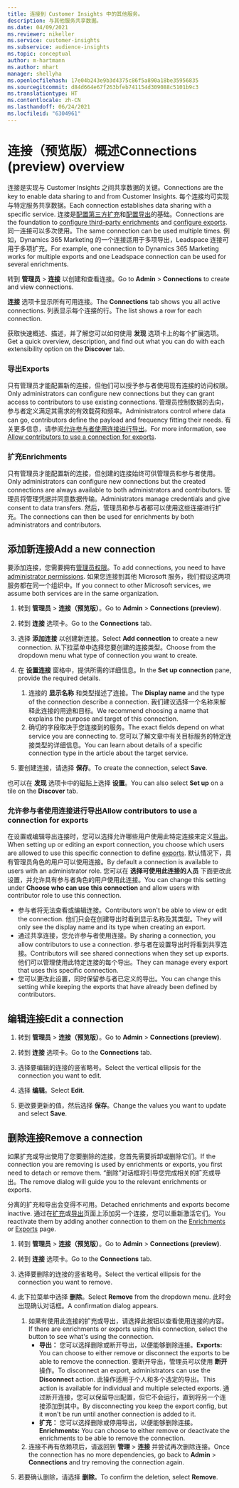 ```yaml
---
title: 连接到 Customer Insights 中的其他服务。
description: 与其他服务共享数据。
ms.date: 04/09/2021
ms.reviewer: nikeller
ms.service: customer-insights
ms.subservice: audience-insights
ms.topic: conceptual
author: m-hartmann
ms.author: mhart
manager: shellyha
ms.openlocfilehash: 17e04b243e9b3d4375c86f5a890a18be35956835
ms.sourcegitcommit: d84d664e67f263bfeb741154d309088c5101b9c3
ms.translationtype: HT
ms.contentlocale: zh-CN
ms.lasthandoff: 06/24/2021
ms.locfileid: "6304961"
---
```

# <a name="connections-preview-overview"></a><span data-ttu-id="b9e05-103">连接（预览版）概述</span><span class="sxs-lookup"><span data-stu-id="b9e05-103">Connections (preview) overview</span></span>

<span data-ttu-id="b9e05-104">连接是实现与 Customer Insights 之间共享数据的关键。</span><span class="sxs-lookup"><span data-stu-id="b9e05-104">Connections are the key to enable data sharing to and from Customer Insights.</span></span> <span data-ttu-id="b9e05-105">每个连接均可实现与特定服务共享数据。</span><span class="sxs-lookup"><span data-stu-id="b9e05-105">Each connection establishes data sharing with a specific service.</span></span> <span data-ttu-id="b9e05-106">连接是[配置第三方扩充](enrichment-hub.md)和[配置导出](export-destinations.md)的基础。</span><span class="sxs-lookup"><span data-stu-id="b9e05-106">Connections are the foundation to [configure third-party enrichments](enrichment-hub.md) and [configure exports](export-destinations.md).</span></span> <span data-ttu-id="b9e05-107">同一连接可以多次使用。</span><span class="sxs-lookup"><span data-stu-id="b9e05-107">The same connection can be used multiple times.</span></span> <span data-ttu-id="b9e05-108">例如，Dynamics 365 Marketing 的一个连接适用于多项导出，Leadspace 连接可用于多项扩充。</span><span class="sxs-lookup"><span data-stu-id="b9e05-108">For example, one connection to Dynamics 365 Marketing works for multiple exports and one Leadspace connection can be used for several enrichments.</span></span>

<span data-ttu-id="b9e05-109">转到 **管理员** > **连接** 以创建和查看连接。</span><span class="sxs-lookup"><span data-stu-id="b9e05-109">Go to **Admin** > **Connections** to create and view connections.</span></span>

<span data-ttu-id="b9e05-110">**连接** 选项卡显示所有可用连接。</span><span class="sxs-lookup"><span data-stu-id="b9e05-110">The **Connections** tab shows you all active connections.</span></span> <span data-ttu-id="b9e05-111">列表显示每个连接的行。</span><span class="sxs-lookup"><span data-stu-id="b9e05-111">The list shows a row for each connection.</span></span> 

<span data-ttu-id="b9e05-112">获取快速概述、描述，并了解您可以如何使用 **发现** 选项卡上的每个扩展选项。</span><span class="sxs-lookup"><span data-stu-id="b9e05-112">Get a quick overview, description, and find out what you can do with each extensibility option on the **Discover** tab.</span></span>

### <a name="exports"></a><span data-ttu-id="b9e05-113">导出</span><span class="sxs-lookup"><span data-stu-id="b9e05-113">Exports</span></span>

<span data-ttu-id="b9e05-114">只有管理员才能配置新的连接，但他们可以授予参与者使用现有连接的访问权限。</span><span class="sxs-lookup"><span data-stu-id="b9e05-114">Only administrators can configure new connections but they can grant access to contributors to use existing connections.</span></span> <span data-ttu-id="b9e05-115">管理员控制数据的去向，参与者定义满足其需求的有效载荷和频率。</span><span class="sxs-lookup"><span data-stu-id="b9e05-115">Administrators control where data can go, contributors define the payload and frequency fitting their needs.</span></span> <span data-ttu-id="b9e05-116">有关更多信息，请参阅[允许参与者使用连接进行导出](#allow-contributors-to-use-a-connection-for-exports)。</span><span class="sxs-lookup"><span data-stu-id="b9e05-116">For more information, see [Allow contributors to use a connection for exports](#allow-contributors-to-use-a-connection-for-exports).</span></span>

### <a name="enrichments"></a><span data-ttu-id="b9e05-117">扩充</span><span class="sxs-lookup"><span data-stu-id="b9e05-117">Enrichments</span></span>

<span data-ttu-id="b9e05-118">只有管理员才能配置新的连接，但创建的连接始终可供管理员和参与者使用。</span><span class="sxs-lookup"><span data-stu-id="b9e05-118">Only administrators can configure new connections but the created connections are always available to both administrators and contributors.</span></span> <span data-ttu-id="b9e05-119">管理员将管理凭据并同意数据传输。</span><span class="sxs-lookup"><span data-stu-id="b9e05-119">Administrators manage credentials and give consent to data transfers.</span></span> <span data-ttu-id="b9e05-120">然后，管理员和参与者都可以使用这些连接进行扩充。</span><span class="sxs-lookup"><span data-stu-id="b9e05-120">The connections can then be used for enrichments by both administrators and contributors.</span></span>

## <a name="add-a-new-connection"></a><span data-ttu-id="b9e05-121">添加新连接</span><span class="sxs-lookup"><span data-stu-id="b9e05-121">Add a new connection</span></span>

<span data-ttu-id="b9e05-122">要添加连接，您需要拥有[管理员权限](permissions.md)。</span><span class="sxs-lookup"><span data-stu-id="b9e05-122">To add connections, you need to have [administrator permissions](permissions.md).</span></span> <span data-ttu-id="b9e05-123">如果您连接到其他 Microsoft 服务，我们假设这两项服务都在同一个组织中。</span><span class="sxs-lookup"><span data-stu-id="b9e05-123">If you connect to other Microsoft services, we assume both services are in the same organization.</span></span>

1. <span data-ttu-id="b9e05-124">转到 **管理员** > **连接（预览版）**。</span><span class="sxs-lookup"><span data-stu-id="b9e05-124">Go to **Admin** > **Connections (preview)**.</span></span>

1. <span data-ttu-id="b9e05-125">转到 **连接** 选项卡。</span><span class="sxs-lookup"><span data-stu-id="b9e05-125">Go to the **Connections** tab.</span></span>

1. <span data-ttu-id="b9e05-126">选择 **添加连接** 以创建新连接。</span><span class="sxs-lookup"><span data-stu-id="b9e05-126">Select **Add connection** to create a new connection.</span></span> <span data-ttu-id="b9e05-127">从下拉菜单中选择您要创建的连接类型。</span><span class="sxs-lookup"><span data-stu-id="b9e05-127">Choose from the dropdown menu what type of connection you want to create.</span></span>

1. <span data-ttu-id="b9e05-128">在 **设置连接** 窗格中，提供所需的详细信息。</span><span class="sxs-lookup"><span data-stu-id="b9e05-128">In the **Set up connection** pane, provide the required details.</span></span> 
   1. <span data-ttu-id="b9e05-129">连接的 **显示名称** 和类型描述了连接。</span><span class="sxs-lookup"><span data-stu-id="b9e05-129">The **Display name** and the type of the connection describe a connection.</span></span> <span data-ttu-id="b9e05-130">我们建议选择一个名称来解释此连接的用途和目标。</span><span class="sxs-lookup"><span data-stu-id="b9e05-130">We recommend choosing a name that explains the purpose and target of this connection.</span></span>
   1. <span data-ttu-id="b9e05-131">确切的字段取决于您连接到的服务。</span><span class="sxs-lookup"><span data-stu-id="b9e05-131">The exact fields depend on what service you are connecting to.</span></span> <span data-ttu-id="b9e05-132">您可以了解文章中有关目标服务的特定连接类型的详细信息。</span><span class="sxs-lookup"><span data-stu-id="b9e05-132">You can learn about details of a specific connection type in the article about the target service.</span></span>

1. <span data-ttu-id="b9e05-133">要创建连接，请选择 **保存**。</span><span class="sxs-lookup"><span data-stu-id="b9e05-133">To create the connection, select **Save**.</span></span>

<span data-ttu-id="b9e05-134">也可以在 **发现** 选项卡中的磁贴上选择 **设置**。</span><span class="sxs-lookup"><span data-stu-id="b9e05-134">You can also select **Set up** on a tile on the **Discover** tab.</span></span>

### <a name="allow-contributors-to-use-a-connection-for-exports"></a><span data-ttu-id="b9e05-135">允许参与者使用连接进行导出</span><span class="sxs-lookup"><span data-stu-id="b9e05-135">Allow contributors to use a connection for exports</span></span>

<span data-ttu-id="b9e05-136">在设置或编辑导出连接时，您可以选择允许哪些用户使用此特定连接来定义[导出](export-destinations.md)。</span><span class="sxs-lookup"><span data-stu-id="b9e05-136">When setting up or editing an export connection, you choose which users are allowed to use this specific connection to define [exports](export-destinations.md).</span></span> <span data-ttu-id="b9e05-137">默认情况下，具有管理员角色的用户可以使用连接。</span><span class="sxs-lookup"><span data-stu-id="b9e05-137">By default a connection is available to users with an administrator role.</span></span> <span data-ttu-id="b9e05-138">您可以在 **选择可使用此连接的人员** 下面更改此设置，并允许具有参与者角色的用户使用此连接。</span><span class="sxs-lookup"><span data-stu-id="b9e05-138">You can change this setting under **Choose who can use this connection** and allow users with contributor role to use this connection.</span></span>

- <span data-ttu-id="b9e05-139">参与者将无法查看或编辑连接。</span><span class="sxs-lookup"><span data-stu-id="b9e05-139">Contributors won't be able to view or edit the connection.</span></span> <span data-ttu-id="b9e05-140">他们只会在创建导出时看到显示名称及其类型。</span><span class="sxs-lookup"><span data-stu-id="b9e05-140">They will only see the display name and its type when creating an export.</span></span>
- <span data-ttu-id="b9e05-141">通过共享连接，您允许参与者使用连接。</span><span class="sxs-lookup"><span data-stu-id="b9e05-141">By sharing a connection, you allow contributors to use a connection.</span></span> <span data-ttu-id="b9e05-142">参与者在设置导出时将看到共享连接。</span><span class="sxs-lookup"><span data-stu-id="b9e05-142">Contributors will see shared connections when they set up exports.</span></span> <span data-ttu-id="b9e05-143">他们可以管理使用此特定连接的每个导出。</span><span class="sxs-lookup"><span data-stu-id="b9e05-143">They can manage every export that uses this specific connection.</span></span>
- <span data-ttu-id="b9e05-144">您可以更改此设置，同时保留参与者已定义的导出。</span><span class="sxs-lookup"><span data-stu-id="b9e05-144">You can change this setting while keeping the exports that have already been defined by contributors.</span></span>

## <a name="edit-a-connection"></a><span data-ttu-id="b9e05-145">编辑连接</span><span class="sxs-lookup"><span data-stu-id="b9e05-145">Edit a connection</span></span>

1. <span data-ttu-id="b9e05-146">转到 **管理员** > **连接（预览版）**。</span><span class="sxs-lookup"><span data-stu-id="b9e05-146">Go to **Admin** > **Connections (preview)**.</span></span>

1. <span data-ttu-id="b9e05-147">转到 **连接** 选项卡。</span><span class="sxs-lookup"><span data-stu-id="b9e05-147">Go to the **Connections** tab.</span></span>

1. <span data-ttu-id="b9e05-148">选择要编辑的连接的竖省略号。</span><span class="sxs-lookup"><span data-stu-id="b9e05-148">Select the vertical ellipsis for the connection you want to edit.</span></span>

1. <span data-ttu-id="b9e05-149">选择 **编辑**。</span><span class="sxs-lookup"><span data-stu-id="b9e05-149">Select **Edit**.</span></span>

1. <span data-ttu-id="b9e05-150">更改要更新的值，然后选择 **保存**。</span><span class="sxs-lookup"><span data-stu-id="b9e05-150">Change the values you want to update and select **Save**.</span></span>

## <a name="remove-a-connection"></a><span data-ttu-id="b9e05-151">删除连接</span><span class="sxs-lookup"><span data-stu-id="b9e05-151">Remove a connection</span></span>

<span data-ttu-id="b9e05-152">如果扩充或导出使用了您要删除的连接，您首先需要拆卸或删除它们。</span><span class="sxs-lookup"><span data-stu-id="b9e05-152">If the connection you are removing is used by enrichments or exports, you first need to detach or remove them.</span></span> <span data-ttu-id="b9e05-153">“删除”对话框将引导您完成相关的扩充或导出。</span><span class="sxs-lookup"><span data-stu-id="b9e05-153">The remove dialog will guide you to the relevant enrichments or exports.</span></span> 

<span data-ttu-id="b9e05-154">分离的扩充和导出会变得不可用。</span><span class="sxs-lookup"><span data-stu-id="b9e05-154">Detached enrichments and exports become inactive.</span></span> <span data-ttu-id="b9e05-155">通过在[扩充](enrichment-hub.md)或[导出](export-destinations.md)页面上添加另一个连接，您可以重新激活它们。</span><span class="sxs-lookup"><span data-stu-id="b9e05-155">You reactivate them by adding another connection to them on the [Enrichments](enrichment-hub.md) or [Exports](export-destinations.md) page.</span></span>

1. <span data-ttu-id="b9e05-156">转到 **管理员** > **连接（预览版）**。</span><span class="sxs-lookup"><span data-stu-id="b9e05-156">Go to **Admin** > **Connections (preview)**.</span></span>

1. <span data-ttu-id="b9e05-157">转到 **连接** 选项卡。</span><span class="sxs-lookup"><span data-stu-id="b9e05-157">Go to the **Connections** tab.</span></span>

1. <span data-ttu-id="b9e05-158">选择要删除的连接的竖省略号。</span><span class="sxs-lookup"><span data-stu-id="b9e05-158">Select the vertical ellipsis for the connection you want to remove.</span></span>

1. <span data-ttu-id="b9e05-159">此下拉菜单中选择 **删除**。</span><span class="sxs-lookup"><span data-stu-id="b9e05-159">Select **Remove** from the dropdown menu.</span></span> <span data-ttu-id="b9e05-160">此时会出现确认对话框。</span><span class="sxs-lookup"><span data-stu-id="b9e05-160">A confirmation dialog appears.</span></span>

   1. <span data-ttu-id="b9e05-161">如果有使用此连接的扩充或导出，请选择此按钮以查看使用连接的内容。</span><span class="sxs-lookup"><span data-stu-id="b9e05-161">If there are enrichments or exports using this connection, select the button to see what's using the connection.</span></span>
      - <span data-ttu-id="b9e05-162">**导出：** 您可以选择删除或断开导出，以便能够删除连接。</span><span class="sxs-lookup"><span data-stu-id="b9e05-162">**Exports:** You can choose to either remove or disconnect the exports to be able to remove the connection.</span></span> <span data-ttu-id="b9e05-163">要断开导出，管理员可以使用 **断开** 操作。</span><span class="sxs-lookup"><span data-stu-id="b9e05-163">To disconnect an export, administrators can use the **Disconnect** action.</span></span> <span data-ttu-id="b9e05-164">此操作适用于个人和多个选定的导出。</span><span class="sxs-lookup"><span data-stu-id="b9e05-164">This action is available for individual and multiple selected exports.</span></span> <span data-ttu-id="b9e05-165">通过断开连接，您可以保留导出配置，但它不会运行，直到将另一个连接添加到其中。</span><span class="sxs-lookup"><span data-stu-id="b9e05-165">By disconnecting you keep the export config, but it won't be run until another connection is added to it.</span></span>
      - <span data-ttu-id="b9e05-166">**扩充：** 您可以选择删除或停用导出，以便能够删除连接。</span><span class="sxs-lookup"><span data-stu-id="b9e05-166">**Enrichments:** You can choose to either remove or deactivate the enrichments to be able to remove the connection.</span></span> 
   1. <span data-ttu-id="b9e05-167">连接不再有依赖项后，请返回到 **管理** > **连接** 并尝试再次删除连接。</span><span class="sxs-lookup"><span data-stu-id="b9e05-167">Once the connection has no more dependencies, go back to **Admin** > **Connections** and try removing the connection again.</span></span>

1. <span data-ttu-id="b9e05-168">若要确认删除，请选择 **删除**。</span><span class="sxs-lookup"><span data-stu-id="b9e05-168">To confirm the deletion, select **Remove**.</span></span>

